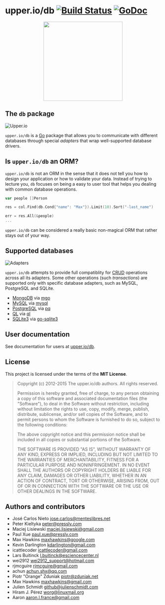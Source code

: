 # upper.io/db [![Build Status](https://travis-ci.org/upper/db.svg?branch=master)](https://travis-ci.org/upper/db) [![GoDoc](https://godoc.org/upper.io/db?status.svg)](https://godoc.org/upper.io/db)

<center>
<img src="https://upper.io/images/icon.svg" width="256" />
</center>

## The `db` package

![Upper.io](https://upper.io/db.v2/res/general.png)

`upper.io/db` is a [Go][2] package that allows you to communicate with
different databases through special *adapters* that wrap well-supported
database drivers.

## Is `upper.io/db` an ORM?

`upper.io/db` is not an ORM in the sense that it does not tell you how to
design your application or how to validate your data. Instead of trying to
lecture you, `db` focuses on being a easy to user tool that helps you dealing
with common database operations.

```go
var people []Person

res = col.Find(db.Cond{"name": "Max"}).Limit(10).Sort("-last_name")

err = res.All(&people)
...
```

`upper.io/db` can be considered a really basic non-magical ORM that rather
stays out of your way.

## Supported databases

![Adapters](https://upper.io/db.v2/res/adapters.png)

`upper.io/db` attempts to provide full compatiblity for [CRUD][2] operations
across all its adapters. Some other operations (such *transactions*) are
supported only with specific database adapters, such as MySQL, PostgreSQL and
SQLite.

* [MongoDB](https://upper.io/db.v2/mongo) via [mgo](http://godoc.org/labix.org/v2/mgo)
* [MySQL](https://upper.io/db.v2/mysql) via [mysql](https://github.com/go-sql-driver/mysql)
* [PostgreSQL](https://upper.io/db.v2/postgresql) via [pq](https://github.com/lib/pq)
* [QL](https://upper.io/db.v2/ql) via [ql](https://github.com/cznic/ql)
* [SQLite3](https://upper.io/db.v2/sqlite) via [go-sqlite3](https://github.com/mattn/go-sqlite3)

## User documentation

See documentation for users at [upper.io/db][1].

## License

This project is licensed under the terms of the **MIT License**.

> Copyright (c) 2012-2015 The upper.io/db authors. All rights reserved.
>
> Permission is hereby granted, free of charge, to any person obtaining
> a copy of this software and associated documentation files (the
> "Software"), to deal in the Software without restriction, including
> without limitation the rights to use, copy, modify, merge, publish,
> distribute, sublicense, and/or sell copies of the Software, and to
> permit persons to whom the Software is furnished to do so, subject to
> the following conditions:
>
> The above copyright notice and this permission notice shall be
> included in all copies or substantial portions of the Software.
>
> THE SOFTWARE IS PROVIDED "AS IS", WITHOUT WARRANTY OF ANY KIND,
> EXPRESS OR IMPLIED, INCLUDING BUT NOT LIMITED TO THE WARRANTIES OF
> MERCHANTABILITY, FITNESS FOR A PARTICULAR PURPOSE AND
> NONINFRINGEMENT. IN NO EVENT SHALL THE AUTHORS OR COPYRIGHT HOLDERS BE
> LIABLE FOR ANY CLAIM, DAMAGES OR OTHER LIABILITY, WHETHER IN AN ACTION
> OF CONTRACT, TORT OR OTHERWISE, ARISING FROM, OUT OF OR IN CONNECTION
> WITH THE SOFTWARE OR THE USE OR OTHER DEALINGS IN THE SOFTWARE.

## Authors and contributors

* José Carlos Nieto <jose.carlos@menteslibres.net>
* Peter Kieltyka <peter@pressly.com>
* Maciej Lisiewski <maciej.lisiewski@gmail.com>
* Paul Xue <paul.xue@pressly.com>
* Max Hawkins <maxhawkins@google.com>
* Kevin Darlington <kdarlington@gmail.com>
* icattlecoder <icattlecoder@gmail.com>
* Lars Buitinck <l.buitinck@esciencecenter.nl>
* wei2912 <wei2912_support@hotmail.com>
* rjmcguire <rjmcguire@gmail.com>
* achun <achun.shx@qq.com>
* Piotr "Orange" Zduniak <piotr@zduniak.net>
* Max Hawkins <maxhawkins@gmail.com>
* Julien Schmidt <github@julienschmidt.com>
* Hiram J. Pérez <worg@linuxmail.org>
* Aaron <aaron.l.france@gmail.com>

[1]: https://upper.io/db
[2]: http://golang.org
[3]: http://en.wikipedia.org/wiki/Create,_read,_update_and_delete
